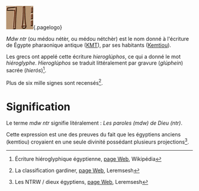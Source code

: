 <!-- TITLE: Mdw ntr / Hiéroglyphe -->
<!-- SUBTITLE: Présentation des écritures mdw ntr -->

![Mdw Ntr](/uploads/ecriture/mdw-ntr.png "Mdw Ntr"){.pagelogo}

*Mdw ntr* (ou médou nétèr, ou médou nétchèr) est le nom donné à l'écriture de Égypte pharaonique antique ([KMT](/civilisation/kmt)), par ses habitants ([Kemtiou](/peuple/kemtiou)).

Les grecs ont appelé cette écriture *hieroglúphos*, ce qui a donné le mot *hiéroglyphe*. *Hieroglúphos* se traduit littéralement par gravure (*glúphein*) sacrée (*hierós*)[^1].

Plus de six mille signes sont recensés[^3].
# Signification 
Le terme *mdw ntr* signifie litéralement : *Les paroles (mdw) de Dieu (ntr)*.

Cette expression est une des preuves du fait que les égyptiens anciens (kemtiou) croyaient en une seule divinité possédant plusieurs projections[^2].

[^1]:Écriture hiéroglyphique égyptienne, [page Web](https://fr.wikipedia.org/wiki/%C3%89criture_hi%C3%A9roglyphique_%C3%A9gyptienne#%C3%89tymologie), Wikipédia
[^2]:Les NTRW / dieux égyptiens, [page Web](http://leremsesh.com/spiritualite/ntrw), Leremsesh
[^3]:La classification gardiner, [page Web](http://leremsesh.com/ecriture/classification-gardiner), Leremsesh